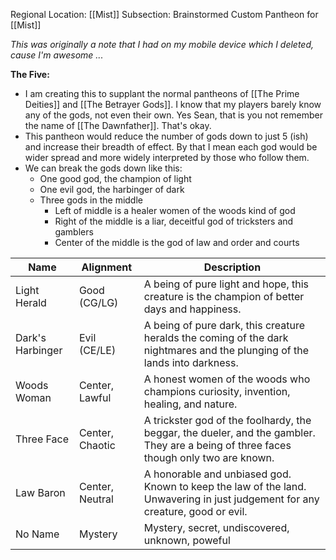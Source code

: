 Regional Location: [[Mist]]
Subsection: Brainstormed Custom Pantheon for [[Mist]]

*This was originally a note that I had on my mobile device which I deleted, cause I'm awesome ...*

**The Five:**
- I am creating this to supplant the normal pantheons of [[The Prime Deities]] and [[The Betrayer Gods]]. I know that my players barely know any of the gods, not even their own. Yes Sean, that is you not remember the name of [[The Dawnfather]]. That's okay.
- This pantheon would reduce the number of gods down to just 5 (ish) and increase their breadth of effect. By that I mean each god would be wider spread and more widely interpreted by those who follow them.
- We can break the gods down like this:
	- One good god, the champion of light
	- One evil god, the harbinger of dark 
	- Three gods in the middle
		- Left of middle is a healer women of the woods kind of god
		- Right of the middle is a liar, deceitful god of tricksters and gamblers
		- Center of the middle is the god of law and order and courts

| Name             | Alignment       | Description                                                                                                                           |
| ---------------- | --------------- | ------------------------------------------------------------------------------------------------------------------------------------- |
| Light Herald     | Good (CG/LG)    | A being of pure light and hope, this creature is the champion of better days and happiness.                                           |
| Dark's Harbinger | Evil (CE/LE)    | A being of pure dark, this creature heralds the coming of the dark nightmares and the plunging of the lands into darkness.            |
| Woods Woman      | Center, Lawful  | A honest women of the woods who champions curiosity, invention, healing, and nature.                                                  |
| Three Face       | Center, Chaotic | A trickster god of the foolhardy, the beggar, the dueler, and the gambler. They are a being of three faces though only two are known. |
| Law Baron        | Center, Neutral | A honorable and unbiased god. Known to keep the law of the land. Unwavering in just judgement for any creature, good or evil.         |
| No Name          | Mystery         | Mystery, secret, undiscovered, unknown, poweful                                                                                       |
